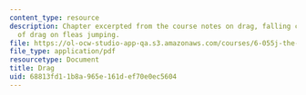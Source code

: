 ```yaml
---
content_type: resource
description: Chapter excerpted from the course notes on drag, falling cones, and effect
  of drag on fleas jumping.
file: https://ol-ocw-studio-app-qa.s3.amazonaws.com/courses/6-055j-the-art-of-approximation-in-science-and-engineering-spring-2008/68813fd11b8a965e161def70e0ec5604_feb29.pdf
file_type: application/pdf
resourcetype: Document
title: Drag
uid: 68813fd1-1b8a-965e-161d-ef70e0ec5604
---
```

